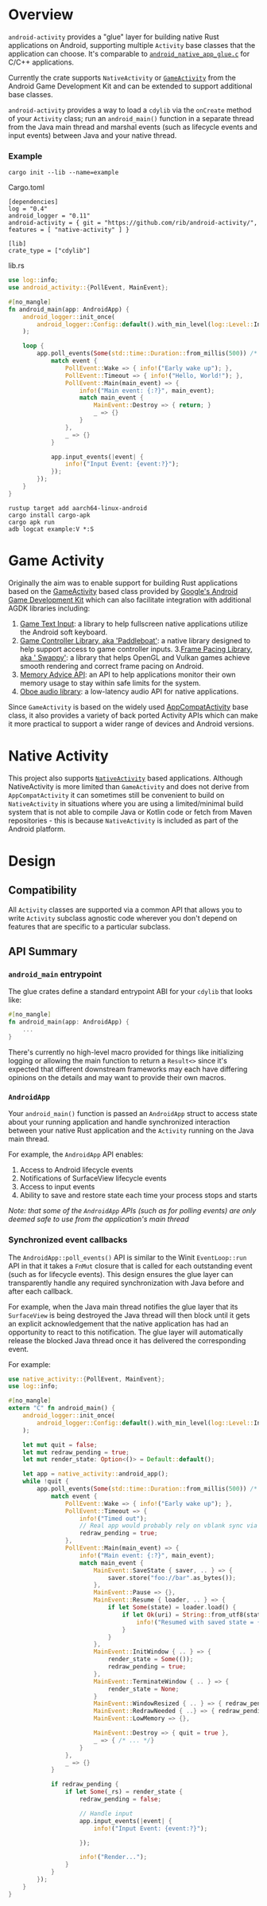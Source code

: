 # Overview

`android-activity` provides a "glue" layer for building native Rust
applications on Android, supporting multiple `Activity` base classes that the
application can choose. It's comparable to [`android_native_app_glue.c`][ndk_concepts]
for C/C++ applications.

Currently the crate supports `NativeActivity` or [`GameActivity`] from the
Android Game Development Kit and can be extended to support additional base
classes.

`android-activity` provides a way to load a `cdylib` via the `onCreate` method of
your `Activity` class; run an `android_main()` function in a separate thread from the Java
main thread and marshal events (such as lifecycle events and input events) between
Java and your native thread.

[ndk_concepts]: https://developer.android.com/ndk/guides/concepts#naa
[`GameActivity`]: https://developer.android.com/games/agdk/integrate-game-activity

### Example

```
cargo init --lib --name=example
```

Cargo.toml
```
[dependencies]
log = "0.4"
android_logger = "0.11"
android-activity = { git = "https://github.com/rib/android-activity/", features = [ "native-activity" ] }

[lib]
crate_type = ["cdylib"]
```

lib.rs
```rust
use log::info;
use android_activity::{PollEvent, MainEvent};

#[no_mangle]
fn android_main(app: AndroidApp) {
    android_logger::init_once(
        android_logger::Config::default().with_min_level(log::Level::Info)
    );

    loop {
        app.poll_events(Some(std::time::Duration::from_millis(500)) /* timeout */, |event| {
            match event {
                PollEvent::Wake => { info!("Early wake up"); },
                PollEvent::Timeout => { info!("Hello, World!"); },
                PollEvent::Main(main_event) => {
                    info!("Main event: {:?}", main_event);
                    match main_event {
                        MainEvent::Destroy => { return; }
                        _ => {}
                    }
                },
                _ => {}
            }

            app.input_events(|event| {
                info!("Input Event: {event:?}");
            });
        });
    }
}
```

```
rustup target add aarch64-linux-android
cargo install cargo-apk
cargo apk run
adb logcat example:V *:S
```

# Game Activity

Originally the aim was to enable support for building Rust applications based on the
[GameActivity] based class provided by [Google's Android Game Development Kit][agdk]
which can also facilitate integration with additional AGDK libraries including:
1. [Game Text Input](https://developer.android.com/games/agdk/add-support-for-text-input): a library
to help fullscreen native applications utilize the Android soft keyboard.
2. [Game Controller Library, aka 'Paddleboat'](https://developer.android.com/games/sdk/game-controller):
a native library designed to help support access to game controller inputs.
3.[Frame Pacing Library, aka ' Swappy'](https://developer.android.com/games/sdk/frame-pacing): a library
that helps OpenGL and Vulkan games achieve smooth rendering and correct frame pacing on Android.
3. [Memory Advice API](https://developer.android.com/games/sdk/memory-advice/overview): an API to
help applications monitor their own memory usage to stay within safe limits for the system.
4. [Oboe audio library](https://developer.android.com/games/sdk/oboe): a low-latency audio API for native
applications.

Since `GameActivity` is based on the widely used [AppCompatActivity] base class, it also
provides a variety of back ported Activity APIs which can make it more practical to
support a wider range of devices and Android versions.

[GameActivity]: https://developer.android.com/games/agdk/integrate-game-activity
[agdk]: https://developer.android.com/games/agdk
[AppCompatActivity]: https://developer.android.com/reference/androidx/appcompat/app/AppCompatActivity

# Native Activity

This project also supports [`NativeActivity`][NativeActivity] based applications. Although
NativeActivity is more limited than `GameActivity` and does not derive from `AppCompatActivity` it
can sometimes still be convenient to build on `NativeActivity` in situations where you are using a
limited/minimal build system that is not able to compile Java or Kotlin code or fetch from Maven
repositories - this is because `NativeActivity` is included as part of the Android platform.

[NativeActivity]: https://developer.android.com/reference/android/app/NativeActivity

# Design

## Compatibility

All `Activity` classes are supported via a common API that allows you to write
`Activity` subclass agnostic code wherever you don't depend on features that are
specific to a particular subclass.


## API Summary


### `android_main` entrypoint
The glue crates define a standard entrypoint ABI for your `cdylib` that looks like:

```rust
#[no_mangle]
fn android_main(app: AndroidApp) {
    ...
}
```

There's currently no high-level macro provided for things like initializing
logging or allowing the main function to return a `Result<>` since it's expected
that different downstream frameworks may each have differing opinions on the
details and may want to provide their own macros.


### `AndroidApp`

Your `android_main()` function is passed an `AndroidApp` struct to access state
about your running application and handle synchronized interaction between your
native Rust application and the `Activity` running on the Java main thread.

For example, the `AndroidApp` API enables:
1. Access to Android lifecycle events
2. Notifications of SurfaceView lifecycle events
3. Access to input events
4. Ability to save and restore state each time your process stops and starts

_Note: that some of the `AndroidApp` APIs (such as for polling events) are only
deemed safe to use from the application's main thread_


### Synchronized event callbacks

The `AndroidApp::poll_events()` API is similar to the Winit `EventLoop::run` API in that it
takes a `FnMut` closure that is called for each outstanding event (such as for lifecycle events).
This design ensures the glue layer can transparently handle any required synchronization with
Java before and after each callback.

For example, when the Java main thread notifies the glue layer that its `SurfaceView` is being
destroyed the Java thread will then block until it gets an explicit acknowledgement that the
native application has had an opportunity to react to this notification. The glue layer will
automatically release the blocked Java thread once it has delivered the corresponding event.

For example:
```rust
use native_activity::{PollEvent, MainEvent};
use log::info;

#[no_mangle]
extern "C" fn android_main() {
    android_logger::init_once(
        android_logger::Config::default().with_min_level(log::Level::Info)
    );

    let mut quit = false;
    let mut redraw_pending = true;
    let mut render_state: Option<()> = Default::default();

    let app = native_activity::android_app();
    while !quit {
        app.poll_events(Some(std::time::Duration::from_millis(500)) /* timeout */, |event| {
            match event {
                PollEvent::Wake => { info!("Early wake up"); },
                PollEvent::Timeout => {
                    info!("Timed out");
                    // Real app would probably rely on vblank sync via graphics API...
                    redraw_pending = true;
                },
                PollEvent::Main(main_event) => {
                    info!("Main event: {:?}", main_event);
                    match main_event {
                        MainEvent::SaveState { saver, .. } => {
                            saver.store("foo://bar".as_bytes());
                        },
                        MainEvent::Pause => {},
                        MainEvent::Resume { loader, .. } => {
                            if let Some(state) = loader.load() {
                                if let Ok(uri) = String::from_utf8(state) {
                                    info!("Resumed with saved state = {uri:#?}");
                                }
                            }
                        },
                        MainEvent::InitWindow { .. } => {
                            render_state = Some(());
                            redraw_pending = true;
                        },
                        MainEvent::TerminateWindow { .. } => {
                            render_state = None;
                        }
                        MainEvent::WindowResized { .. } => { redraw_pending = true; },
                        MainEvent::RedrawNeeded { ..} => { redraw_pending = true; },
                        MainEvent::LowMemory => {},

                        MainEvent::Destroy => { quit = true },
                        _ => { /* ... */}
                    }
                },
                _ => {}
            }

            if redraw_pending {
                if let Some(_rs) = render_state {
                    redraw_pending = false;

                    // Handle input
                    app.input_events(|event| {
                        info!("Input Event: {event:?}");

                    });

                    info!("Render...");
                }
            }
        });
    }
}
```
